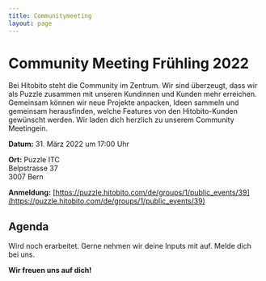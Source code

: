```yaml
---
title: Communitymeeting
layout: page
---
```


# Community Meeting Frühling 2022

Bei Hitobito steht die Community im Zentrum. Wir sind überzeugt, dass wir als Puzzle zusammen mit unseren Kundinnen und Kunden mehr erreichen. Gemeinsam können wir neue Projekte anpacken, Ideen sammeln und gemeinsam herausfinden, welche Features von den Hitobito-Kunden gewünscht werden. Wir laden dich herzlich zu unserem Community Meetingein. 

**Datum:** 31. März 2022 um 17:00 Uhr 

**Ort:** 
Puzzle ITC<br>
Belpstrasse 37<br>
3007 Bern<br>


**Anmeldung:** [https://puzzle.hitobito.com/de/groups/1/public_events/39](https://puzzle.hitobito.com/de/groups/1/public_events/39)

## Agenda
Wird noch erarbeitet. 
Gerne nehmen wir deine Inputs mit auf. Melde dich bei uns.

**Wir freuen uns auf dich!** 
